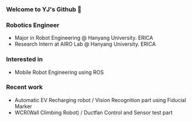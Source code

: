 ### Welcome to YJ's Github 👋

### Robotics Engineer
- Major in Robot Engineering @ Hanyang University. ERICA
- Research Intern at AIRO Lab @ Hanyang University. ERICA

### Interested in
- Mobile Robot Engineering using ROS

### Recent work
- Automatic EV Recharging robot / Vision Recognition part using Fiducial Marker
- WCR(Wall Climbing Robot) / Ductfan Control and Sensor test part


<!--
**leeyj-hy/leeyj-hy** is a ✨ _special_ ✨ repository because its `README.md` (this file) appears on your GitHub profile.

Here are some ideas to get you started:

- 🔭 I’m currently working on ...
- 🌱 I’m currently learning ...
- 👯 I’m looking to collaborate on ...
- 🤔 I’m looking for help with ...
- 💬 Ask me about ...
- 📫 How to reach me: ...
- 😄 Pronouns: ...
- ⚡ Fun fact: ...
-->


